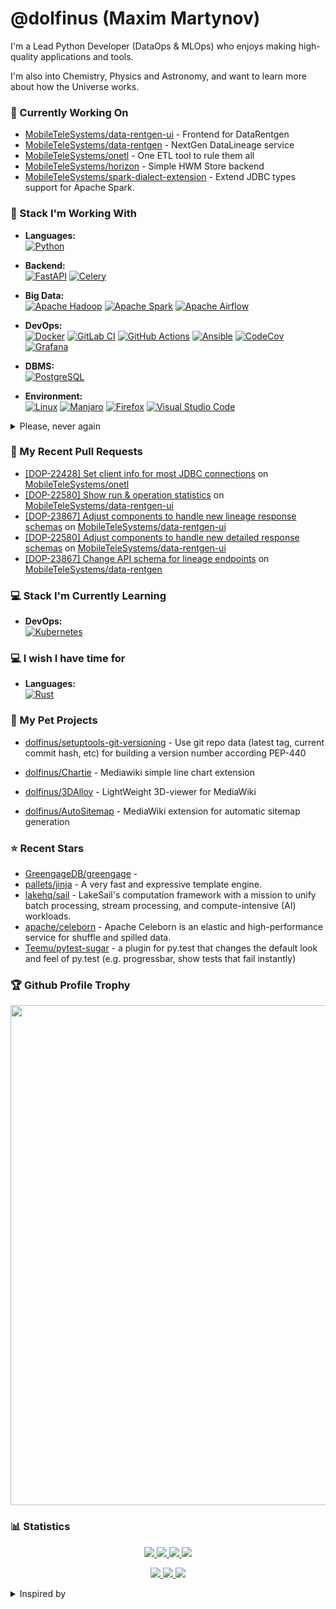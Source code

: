 # @dolfinus (Maxim Martynov)

I'm a Lead Python Developer (DataOps & MLOps) who enjoys making high-quality applications and tools.

I'm also into Chemistry, Physics and Astronomy, and want to learn more about how the Universe works.

### 👷 Currently Working On


- [MobileTeleSystems/data-rentgen-ui](https://github.com/MobileTeleSystems/data-rentgen-ui) - Frontend for DataRentgen
- [MobileTeleSystems/data-rentgen](https://github.com/MobileTeleSystems/data-rentgen) - NextGen DataLineage service
- [MobileTeleSystems/onetl](https://github.com/MobileTeleSystems/onetl) - One ETL tool to rule them all
- [MobileTeleSystems/horizon](https://github.com/MobileTeleSystems/horizon) - Simple HWM Store backend
- [MobileTeleSystems/spark-dialect-extension](https://github.com/MobileTeleSystems/spark-dialect-extension) - Extend JDBC types support for Apache Spark.

### 💼 Stack I'm Working With

 - **Languages:**  </br>
[![Python](https://img.shields.io/badge/python-3670A0?style=for-the-badge&logo=python&logoColor=ffdd54)](https://github.com/Ileriayo/markdown-badges)

 - **Backend:**  </br>
[![FastAPI](https://img.shields.io/badge/FastAPI-005571?style=for-the-badge&logo=fastapi)](https://github.com/Ileriayo/markdown-badges)
[![Celery](https://img.shields.io/badge/Celery-37814a?style=for-the-badge&logo=celery)](https://github.com/Ileriayo/markdown-badges)

 - **Big Data:**  </br>
[![Apache Hadoop](https://img.shields.io/badge/Apache%20Hadoop-d6d80f?style=for-the-badge&logo=Apache%20Hadoop&logoColor=black)](https://github.com/Ileriayo/markdown-badges)
[![Apache Spark](https://img.shields.io/badge/Apache%20Spark-C71A36?style=for-the-badge&logo=Apache%20Spark&logoColor=white)](https://github.com/Ileriayo/markdown-badges)
[![Apache Airflow](https://img.shields.io/badge/Apache%20Airflow-017CEE?style=for-the-badge&logo=Apache%20Airflow)](https://github.com/Ileriayo/markdown-badges)

 - **DevOps:**  </br>
[![Docker](https://img.shields.io/badge/docker-0db7ed.svg?style=for-the-badge&logo=docker&logoColor=white)](https://github.com/Ileriayo/markdown-badges)
[![GitLab CI](https://img.shields.io/badge/GitLabCI-181717.svg?style=for-the-badge&logo=gitlab&logoColor=white)](https://github.com/Ileriayo/markdown-badges)
[![GitHub Actions](https://img.shields.io/badge/Github%20Actions-2671E5.svg?style=for-the-badge&logo=githubactions&logoColor=white)](https://github.com/Ileriayo/markdown-badges)
[![Ansible](https://img.shields.io/badge/ansible-1A1918.svg?style=for-the-badge&logo=ansible&logoColor=white)](https://github.com/Ileriayo/markdown-badges)
[![CodeCov](https://img.shields.io/badge/codecov-%23ff0077.svg?style=for-the-badge&logo=codecov&logoColor=white)](https://github.com/Ileriayo/markdown-badges)
[![Grafana](https://img.shields.io/badge/grafana-%23F46800.svg?style=for-the-badge&logo=grafana&logoColor=white)](https://github.com/Ileriayo/markdown-badges)

 - **DBMS:**  </br>
[![PostgreSQL](https://img.shields.io/badge/postgres-316192.svg?style=for-the-badge&logo=postgresql&logoColor=white)](https://github.com/Ileriayo/markdown-badges)

 - **Environment:**  </br>
[![Linux](https://img.shields.io/badge/Linux-FCC624?style=for-the-badge&logo=linux&logoColor=black)](https://github.com/Ileriayo/markdown-badges)
[![Manjaro](https://img.shields.io/badge/Manjaro-35BF5C?style=for-the-badge&logo=Manjaro&logoColor=white)](https://github.com/Ileriayo/markdown-badges)
[![Firefox](https://img.shields.io/badge/Firefox-FF7139?style=for-the-badge&logo=Firefox-Browser&logoColor=white)](https://github.com/Ileriayo/markdown-badges)
[![Visual Studio Code](https://img.shields.io/badge/Visual%20Studio%20Code-0078d7.svg?style=for-the-badge&logo=visual-studio-code&logoColor=white)](https://github.com/Ileriayo/markdown-badges)

<details>
  <summary>Please, never again</summary>

 - **Languages:**  </br>
[![Ruby](https://img.shields.io/badge/ruby-%23CC342D.svg?style=for-the-badge&logo=ruby&logoColor=white)](https://github.com/Ileriayo/markdown-badges)
[![PHP](https://img.shields.io/badge/php-%23777BB4.svg?style=for-the-badge&logo=php&logoColor=white)](https://github.com/Ileriayo/markdown-badges)
[![Apache Groovy](https://img.shields.io/badge/Apache%20Groovy-4298B8.svg?style=for-the-badge&logo=Apache+Groovy&logoColor=white)](https://github.com/Ileriayo/markdown-badges)

 - **Environment:**  </br>
[![Windows](https://img.shields.io/badge/Windows-0078D6?style=for-the-badge&logo=windows&logoColor=white)](https://github.com/Ileriayo/markdown-badges)

 - **DevOps:**  </br>
[![Jenkins](https://img.shields.io/badge/jenkins-%232C5263.svg?style=for-the-badge&logo=jenkins&logoColor=white)](https://github.com/Ileriayo/markdown-badges)
  
</details>

### 🔨 My Recent Pull Requests


- [[DOP-22428] Set client info for most JDBC connections](https://github.com/MobileTeleSystems/onetl/pull/339) on [MobileTeleSystems/onetl](https://github.com/MobileTeleSystems/onetl)
- [[DOP-22580] Show run &amp; operation statistics](https://github.com/MobileTeleSystems/data-rentgen-ui/pull/22) on [MobileTeleSystems/data-rentgen-ui](https://github.com/MobileTeleSystems/data-rentgen-ui)
- [[DOP-23867] Adjust components to handle new lineage response schemas](https://github.com/MobileTeleSystems/data-rentgen-ui/pull/21) on [MobileTeleSystems/data-rentgen-ui](https://github.com/MobileTeleSystems/data-rentgen-ui)
- [[DOP-22580] Adjust components to handle new detailed response schemas](https://github.com/MobileTeleSystems/data-rentgen-ui/pull/20) on [MobileTeleSystems/data-rentgen-ui](https://github.com/MobileTeleSystems/data-rentgen-ui)
- [[DOP-23867] Change API schema for lineage endpoints](https://github.com/MobileTeleSystems/data-rentgen/pull/164) on [MobileTeleSystems/data-rentgen](https://github.com/MobileTeleSystems/data-rentgen)

### 💻 Stack I'm Currently Learning

 - **DevOps:**  </br>
[![Kubernetes](https://img.shields.io/badge/kubernetes-326ce5.svg?style=for-the-badge&logo=kubernetes&logoColor=white)](https://github.com/Ileriayo/markdown-badges)

### 💻 I wish I have time for

 - **Languages:**  </br>
[![Rust](https://img.shields.io/badge/rust-000000.svg?style=for-the-badge&logo=rust&logoColor=white)](https://github.com/Ileriayo/markdown-badges)



### 🌱 My Pet Projects
- [dolfinus/setuptools-git-versioning](https://github.com/dolfinus/setuptools-git-versioning) - Use git repo data (latest tag, current commit hash, etc) for building a version number according PEP-440 
                                       

- [dolfinus/Chartie](https://github.com/dolfinus/Chartie) - Mediawiki simple line chart extension
- [dolfinus/3DAlloy](https://github.com/dolfinus/3DAlloy) - LightWeight 3D-viewer for MediaWiki
- [dolfinus/AutoSitemap](https://github.com/dolfinus/AutoSitemap) - MediaWiki extension for automatic sitemap generation

### ⭐ Recent Stars


- [GreengageDB/greengage](https://github.com/GreengageDB/greengage) - 
- [pallets/jinja](https://github.com/pallets/jinja) - A very fast and expressive template engine.
- [lakehq/sail](https://github.com/lakehq/sail) - LakeSail&#39;s computation framework with a mission to unify batch processing, stream processing, and compute-intensive (AI) workloads.
- [apache/celeborn](https://github.com/apache/celeborn) - Apache Celeborn is an elastic and high-performance service for shuffle and spilled data.
- [Teemu/pytest-sugar](https://github.com/Teemu/pytest-sugar) - a plugin for py.test that changes the default look and feel of py.test (e.g. progressbar, show tests that fail instantly)

### 🏆 Github Profile Trophy

<a href="https://github.com/ryo-ma/github-profile-trophy">
  <img width=800 src="https://github-profile-trophy.vercel.app/?username=dolfinus&column=8&theme=gruvbox&no-frame=true"/>
</a>

### 📊 Statistics

<a href="https://github.com/vn7n24fzkq/github-profile-summary-cards">
    <p align="center">
        <img src="https://github-profile-summary-cards.vercel.app/api/cards/profile-details?username=dolfinus&theme=github_dark">
        <img src="https://github-profile-summary-cards.vercel.app/api/cards/stats?username=dolfinus&theme=github_dark">
        <img src="https://github-profile-summary-cards.vercel.app/api/cards/productive-time?username=dolfinus&theme=github_dark&utcOffset=3">
        <img src="https://github-profile-summary-cards.vercel.app/api/cards/most-commit-language?username=dolfinus&theme=github_dark"><br>
    </p>
</a>

<p align="center">
    <a href="https://wakatime.com/@dolfinus">
      <img src="https://wakatime.com/badge/user/847d9477-bdf4-4be9-9660-993eb1665dc7.svg">
    </a>
    <a href="https://github.com/antonkomarev/github-profile-views-counter">
      <img src="https://komarev.com/ghpvc/?username=dolfinus&style=flat-square&label=Views"/>
    </a>
    <a href="https://yhype.me/">
      <img src="https://hit.yhype.me/github/profile?user_id=4661021"/>
    </a>
</p>

<details>
  <summary>Inspired by</summary>
  <ul>
    <li><a href="https://github.com/maximousblk/maximousblk">@maximousblk</a> Github profile</li>
    <li><a href="https://github.com/coderjojo/creative-profile-readme">Awesome Developer Profile</a> repo</li>
    <li><a href="https://github.com/abhisheknaiidu/awesome-github-profile-readme">Awesome GitHub Profile README</a> repo</li>
    <li><a href="https://habr.com/ru/post/649363/">Creating a profile README file on GitHub</a> article</li>
    <li><a href="https://github.com/chethanuk/chethanuk">@chethanuk</a> Github profile</li>
  </ul>
</details>
